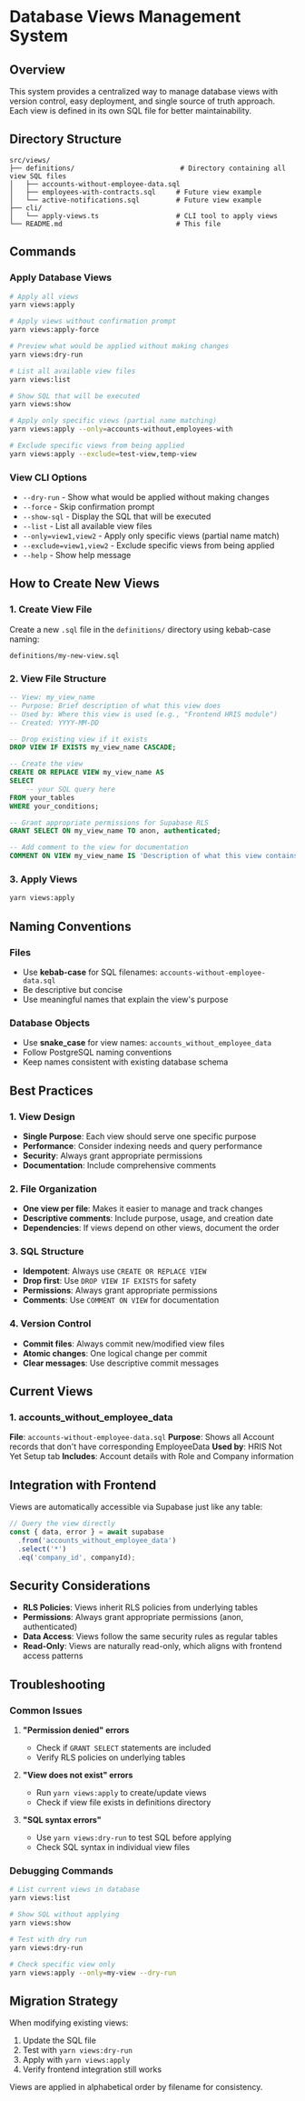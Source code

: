# Database Views Management System

## Overview
This system provides a centralized way to manage database views with version control, easy deployment, and single source of truth approach. Each view is defined in its own SQL file for better maintainability.

## Directory Structure
```
src/views/
├── definitions/                          # Directory containing all view SQL files
│   ├── accounts-without-employee-data.sql
│   ├── employees-with-contracts.sql     # Future view example
│   └── active-notifications.sql         # Future view example
├── cli/
│   └── apply-views.ts                   # CLI tool to apply views
└── README.md                            # This file
```

## Commands

### Apply Database Views
```bash
# Apply all views
yarn views:apply

# Apply views without confirmation prompt
yarn views:apply-force

# Preview what would be applied without making changes
yarn views:dry-run

# List all available view files
yarn views:list

# Show SQL that will be executed
yarn views:show

# Apply only specific views (partial name matching)
yarn views:apply --only=accounts-without,employees-with

# Exclude specific views from being applied
yarn views:apply --exclude=test-view,temp-view
```

### View CLI Options
- `--dry-run` - Show what would be applied without making changes
- `--force` - Skip confirmation prompt
- `--show-sql` - Display the SQL that will be executed
- `--list` - List all available view files
- `--only=view1,view2` - Apply only specific views (partial name match)
- `--exclude=view1,view2` - Exclude specific views from being applied
- `--help` - Show help message

## How to Create New Views

### 1. Create View File
Create a new `.sql` file in the `definitions/` directory using kebab-case naming:
```
definitions/my-new-view.sql
```

### 2. View File Structure
```sql
-- View: my_view_name
-- Purpose: Brief description of what this view does
-- Used by: Where this view is used (e.g., "Frontend HRIS module")
-- Created: YYYY-MM-DD

-- Drop existing view if it exists
DROP VIEW IF EXISTS my_view_name CASCADE;

-- Create the view
CREATE OR REPLACE VIEW my_view_name AS
SELECT 
    -- your SQL query here
FROM your_tables
WHERE your_conditions;

-- Grant appropriate permissions for Supabase RLS
GRANT SELECT ON my_view_name TO anon, authenticated;

-- Add comment to the view for documentation
COMMENT ON VIEW my_view_name IS 'Description of what this view contains and its purpose.';
```

### 3. Apply Views
```bash
yarn views:apply
```

## Naming Conventions

### Files
- Use **kebab-case** for SQL filenames: `accounts-without-employee-data.sql`
- Be descriptive but concise
- Use meaningful names that explain the view's purpose

### Database Objects
- Use **snake_case** for view names: `accounts_without_employee_data`
- Follow PostgreSQL naming conventions
- Keep names consistent with existing database schema

## Best Practices

### 1. View Design
- **Single Purpose**: Each view should serve one specific purpose
- **Performance**: Consider indexing needs and query performance
- **Security**: Always grant appropriate permissions
- **Documentation**: Include comprehensive comments

### 2. File Organization
- **One view per file**: Makes it easier to manage and track changes
- **Descriptive comments**: Include purpose, usage, and creation date
- **Dependencies**: If views depend on other views, document the order

### 3. SQL Structure
- **Idempotent**: Always use `CREATE OR REPLACE VIEW`
- **Drop first**: Use `DROP VIEW IF EXISTS` for safety
- **Permissions**: Always grant appropriate permissions
- **Comments**: Use `COMMENT ON VIEW` for documentation

### 4. Version Control
- **Commit files**: Always commit new/modified view files
- **Atomic changes**: One logical change per commit
- **Clear messages**: Use descriptive commit messages

## Current Views

### 1. accounts_without_employee_data
**File**: `accounts-without-employee-data.sql`
**Purpose**: Shows all Account records that don't have corresponding EmployeeData
**Used by**: HRIS Not Yet Setup tab
**Includes**: Account details with Role and Company information

## Integration with Frontend

Views are automatically accessible via Supabase just like any table:

```typescript
// Query the view directly
const { data, error } = await supabase
  .from('accounts_without_employee_data')
  .select('*')
  .eq('company_id', companyId);
```

## Security Considerations

- **RLS Policies**: Views inherit RLS policies from underlying tables
- **Permissions**: Always grant appropriate permissions (anon, authenticated)
- **Data Access**: Views follow the same security rules as regular tables
- **Read-Only**: Views are naturally read-only, which aligns with frontend access patterns

## Troubleshooting

### Common Issues

1. **"Permission denied" errors**
   - Check if `GRANT SELECT` statements are included
   - Verify RLS policies on underlying tables

2. **"View does not exist" errors**
   - Run `yarn views:apply` to create/update views
   - Check if view file exists in definitions directory

3. **"SQL syntax errors"**
   - Use `yarn views:dry-run` to test SQL before applying
   - Check SQL syntax in individual view files

### Debugging Commands
```bash
# List current views in database
yarn views:list

# Show SQL without applying
yarn views:show

# Test with dry run
yarn views:dry-run

# Check specific view only
yarn views:apply --only=my-view --dry-run
```

## Migration Strategy

When modifying existing views:
1. Update the SQL file
2. Test with `yarn views:dry-run`
3. Apply with `yarn views:apply`
4. Verify frontend integration still works

Views are applied in alphabetical order by filename for consistency.